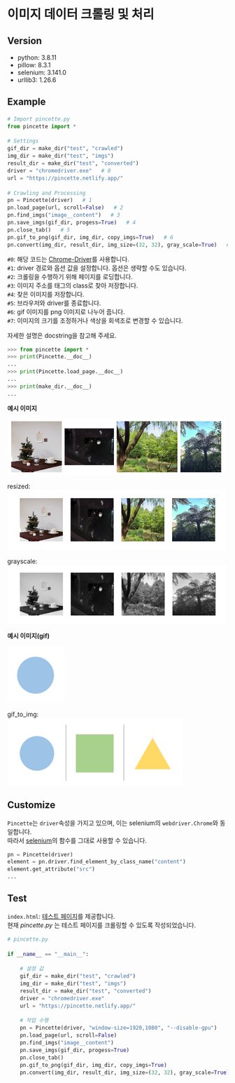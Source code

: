 # 이미지 데이터 크롤링 및 처리


## Version

- python: 3.8.11  
- pillow: 8.3.1  
- selenium: 3.141.0  
- urllib3: 1.26.6  


## Example

```python
# Import pincette.py
from pincette import *

# Settings
gif_dir = make_dir("test", "crawled")
img_dir = make_dir("test", "imgs")
result_dir = make_dir("test", "converted")
driver = "chromedriver.exe"   # 0
url = "https://pincette.netlify.app/"

# Crawling and Processing
pn = Pincette(driver)   # 1
pn.load_page(url, scroll=False)   # 2
pn.find_imgs("image__content")   # 3
pn.save_imgs(gif_dir, progess=True)   # 4
pn.close_tab()   # 5
pn.gif_to_png(gif_dir, img_dir, copy_imgs=True)   # 6
pn.convert(img_dir, result_dir, img_size=(32, 32), gray_scale=True)   # 7
```
`#0`: 해당 코드는 <a href="https://chromedriver.chromium.org/downloads" target="_blank">Chrome-Driver</a>를 사용합니다.  
`#1`: driver 경로와 옵션 값을 설정합니다. 옵션은 생략할 수도 있습니다.  
`#2`: 크롤링을 수행하기 위해 페이지를 로딩합니다.  
`#3`: 이미지 주소를 태그의 class로 찾아 저장합니다.  
`#4`: 찾은 이미지를 저장합니다.  
`#5`: 브라우저와 driver를 종료합니다.  
`#6`: gif 이미지를 png 이미지로 나누어 줍니다.  
`#7`: 이미지의 크기를 조정하거나 색상을 회색조로 변경할 수 있습니다.  


자세한 설명은 docstring을 참고해 주세요.  
```python
>>> from pincette import *
>>> print(Pincette.__doc__)
...
>>> print(Pincette.load_page.__doc__)
...
>>> print(make_dir.__doc__)
...
```

**예시 이미지**

<img src="./pages/assets/readme-1.png" alt="크롤링 샘플">

resized:  
<img src="./pages/assets/readme-2.png" alt="크기 조정 결과">

grayscale:  
<img src="./pages/assets/readme-3.png" alt="회색조 변환 결과">

**예시 이미지(gif)**

<img src="./pages/assets/shape.gif" alt="크롤링 샘플 gif" width=130>

gif_to_img:  
<img src="./pages/assets/readme-4.png" alt="회색조 변환 결과">


## Customize

`Pincette`는 `driver`속성을 가지고 있으며, 이는 selenium의 `webdriver.Chrome`와 동일합니다.  
따라서 <a href="https://www.selenium.dev/documentation/webdriver/elements/finders/" target="_blank">selenium</a>의 함수를 그대로 사용할 수 있습니다.  
```python
pn = Pincette(driver)
element = pn.driver.find_element_by_class_name("content")
element.get_attribute("src")
...
```


## Test

`index.html`: [테스트 페이지](https://pincette.netlify.app/)를 제공합니다.  
현재 _pincette.py_ 는 테스트 페이지를 크롤링할 수 있도록 작성되었습니다.  
  
```python
# pincette.py

if __name__ == "__main__":

    # 설정 값
    gif_dir = make_dir("test", "crawled")
    img_dir = make_dir("test", "imgs")
    result_dir = make_dir("test", "converted")
    driver = "chromedriver.exe"
    url = "https://pincette.netlify.app/"

    # 작업 수행
    pn = Pincette(driver, "window-size=1920,1080", "--disable-gpu")
    pn.load_page(url, scroll=False)
    pn.find_imgs("image__content")
    pn.save_imgs(gif_dir, progess=True)
    pn.close_tab()
    pn.gif_to_png(gif_dir, img_dir, copy_imgs=True)
    pn.convert(img_dir, result_dir, img_size=(32, 32), gray_scale=True)
```